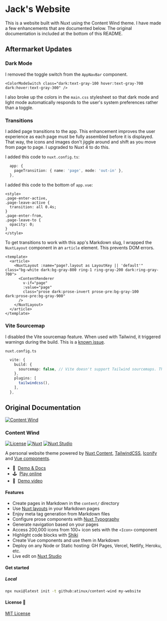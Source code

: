 # Jack's Website

This is a website built with Nuxt using the Content Wind theme. I have made a few enhancements that are documented below. The original documentation is included at the bottom of this README.

## Aftermarket Updates

### Dark Mode

I removed the toggle switch from the `AppNavBar` component.

```vue
<ColorModeSwitch class="dark:text-gray-100 hover:text-gray-700 dark:hover:text-gray-300" />

```

I also broke up the colors in the `main.css` stylesheet so that dark mode and light mode automatically responds to the user's system preferences rather than a toggle.

### Transitions

I added page transitions to the app. This enhancement improves the user experience as each page must be fully assembled before it is displayed. That way, the icons and images don't jiggle around and shift as you move from page to page. I upgraded to Nuxt 4 to do this.

I added this code to `nuxt.config.ts`:

```ts
  app: {
    pageTransition: { name: 'page', mode: 'out-in' },
  },
```

I added this code to the bottom of `app.vue`:

```vue
<style>
.page-enter-active,
.page-leave-active {
  transition: all 0.4s;
}
.page-enter-from,
.page-leave-to {
  opacity: 0;
}
</style>
```

To get transitions to work with this app's Markdown slug, I wrapped the `NuxtLayout` component in an `article` element. This prevents DOM errors.

```vue
<template>
  <article>
    <NuxtLayout :name="page?.layout as LayoutKey || 'default'" class="bg-white dark:bg-gray-800 ring-1 ring-gray-200 dark:ring-gray-700">
      <ContentRenderer
        v-if="page"
        :value="page"
        class="prose dark:prose-invert prose-pre:bg-gray-100 dark:prose-pre:bg-gray-900"
      />
    </NuxtLayout>
  </article>
</template>
```


### Vite Sourcemap

I disabled the Vite sourcemap feature. When used with Tailwind, it triggered warnings during the build. This is a [known issue](https://github.com/tailwindlabs/tailwindcss/discussions/16119).

`nuxt.config.ts`

```ts
  vite: {
    build: {
      sourcemap: false, // Vite doesn't support Tailwind sourcemaps. This configuration suppresses the warning message in build.
    },
    plugins: [
      tailwindcss(),
    ],
  },
```


## Original Documentation

[![Content Wind](https://content-wind.nuxt.space/cover.jpg)](https://content-wind.nuxt.space)

### Content Wind

[![License][license-src]][license-href]
[![Nuxt][nuxt-src]][nuxt-href]
[![Nuxt Studio][nuxt-studio-src]][nuxt-studio-href]

A personal website theme powered by [Nuxt Content](https://content.nuxt.com), [TailwindCSS](https://tailwindcss.com), [Iconify](https://iconify.design) and [Vue components](https://vuejs.org).

- 📖&nbsp; [Demo & Docs](https://content-wind.nuxt.space)
- 🕹&nbsp; [Play online](https://githubblitz.com/Atinux/content-wind/tree/main/.demo)
- 👀&nbsp; [Demo video](https://twitter.com/Atinux/status/1578505586979012608)

#### Features

- Create pages in Markdown in the `content/` directory
- Use [Nuxt layouts](https://nuxt.com/docs/guide/directory-structure/layouts) in your Markdown pages
- Enjoy meta tag generation from Markdown files
- Configure prose components with [Nuxt Typography](https://typography.nuxt.space)
- Generate navigation based on your pages
- Access 200,000 icons from 100+ icon sets with the `<Icon>` component
- Highlight code blocks with [Shiki](https://shiki.style)
- Create Vue components and use them in Markdown
- Deploy on any Node or Static hosting: GH Pages, Vercel, Netlify, Heroku, etc.
- Live edit on [Nuxt Studio](https://nuxt.studio)

#### Get started

##### Local

```bash
npx nuxi@latest init -t github:atinux/content-wind my-website
```

#### License 📎

[MIT License](./LICENSE)

<!-- Badges -->
[license-src]: https://img.shields.io/github/license/Atinux/content-wind.svg?style=flat&colorA=18181B&colorB=28CF8D
[license-href]: https://github.com/Atinux/content-wind/blob/main/LICENSE

[use-template-src]: https://img.shields.io/badge/⚡️-Use%20this%20template-28CF8D?style=flat&colorA=18181B&colorB=28CF8D
[use-template-href]: https://github.com/Atinux/content-wind-template/generate

[nuxt-studio-src]: https://img.shields.io/badge/Open%20in%20Nuxt%20Studio-18181B?&logo=nuxt.js&logoColor=3BB5EC
[nuxt-studio-href]: https://nuxt.studio/templates/content-wind

[nuxt-src]: https://img.shields.io/badge/Nuxt-18181B?&logo=nuxt.js
[nuxt-href]: https://nuxt.com
